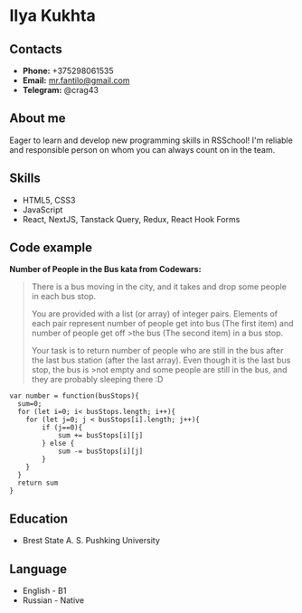 # Ilya Kukhta

## Contacts
* **Phone:**  +375298061535
* **Email:** mr.fantilo@gmail.com
* **Telegram:** @crag43
## About me
  Eager to learn and develop new programming skills in RSSchool! I'm reliable and responsible person on whom you can always count on in the team.
## Skills
* HTML5, CSS3
* JavaScript
* React, NextJS, Tanstack Query, Redux, React Hook Forms
## Code example
**Number of People in the Bus kata from Codewars:** 
>There is a bus moving in the city, and it takes and drop some people in each bus stop.
>
>You are provided with a list (or array) of integer pairs. Elements of each pair represent number of people get into bus (The first item) and number of people get off >the bus (The second item) in a bus stop.
>
>Your task is to return number of people who are still in the bus after the last bus station (after the last array). Even though it is the last bus stop, the bus is >not empty and some people are still in the bus, and they are probably sleeping there :D
```
var number = function(busStops){
  sum=0;
  for (let i=0; i< busStops.length; i++){
    for (let j=0; j < busStops[i].length; j++){
        if (j==0){
            sum += busStops[i][j]
        } else {
            sum -= busStops[i][j]
        }
    }
  }
  return sum
}
```
## Education
* Brest State A. S. Pushking University
## Language
* English - B1
* Russian - Native
